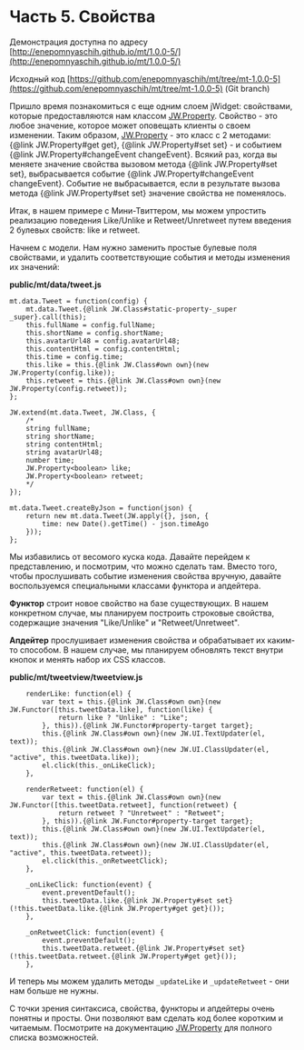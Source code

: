 ﻿# Часть 5. Свойства

Демонстрация доступна по адресу
[http://enepomnyaschih.github.io/mt/1.0.0-5/](http://enepomnyaschih.github.io/mt/1.0.0-5/)

Исходный код [https://github.com/enepomnyaschih/mt/tree/mt-1.0.0-5](https://github.com/enepomnyaschih/mt/tree/mt-1.0.0-5) (Git branch)

Пришло время познакомиться с еще одним слоем jWidget: свойствами, которые предоставляются нам классом [JW.Property](#!/guide/rujwproperty).
Свойство - это любое значение, которое может оповещать клиенты о своем изменении. Таким образом, [JW.Property](#!/guide/rujwproperty) - это
класс с 2 методами: {@link JW.Property#get get}, {@link JW.Property#set set} - и событием
{@link JW.Property#changeEvent changeEvent}. Всякий раз, когда вы меняете значение свойства вызовом метода
{@link JW.Property#set set}, выбрасывается событие {@link JW.Property#changeEvent changeEvent}. Событие не
выбрасывается, если в результате вызова метода {@link JW.Property#set set} значение свойства не поменялось.

Итак, в нашем примере с Мини-Твиттером, мы можем упростить реализацию поведения Like/Unlike и Retweet/Unretweet
путем введения 2 булевых свойств: like и retweet.

Начнем с модели. Нам нужно заменить простые булевые поля свойствами, и удалить соответствующие события и методы
изменения их значений:

**public/mt/data/tweet.js**

    mt.data.Tweet = function(config) {
        mt.data.Tweet.{@link JW.Class#static-property-_super _super}.call(this);
        this.fullName = config.fullName;
        this.shortName = config.shortName;
        this.avatarUrl48 = config.avatarUrl48;
        this.contentHtml = config.contentHtml;
        this.time = config.time;
        this.like = this.{@link JW.Class#own own}(new JW.Property(config.like));
        this.retweet = this.{@link JW.Class#own own}(new JW.Property(config.retweet));
    };
    
    JW.extend(mt.data.Tweet, JW.Class, {
        /*
        string fullName;
        string shortName;
        string contentHtml;
        string avatarUrl48;
        number time;
        JW.Property<boolean> like;
        JW.Property<boolean> retweet;
        */
    });
    
    mt.data.Tweet.createByJson = function(json) {
        return new mt.data.Tweet(JW.apply({}, json, {
            time: new Date().getTime() - json.timeAgo
        }));
    };

Мы избавились от весомого куска кода. Давайте перейдем к представлению, и посмотрим, что можно сделать там.
Вместо того, чтобы прослушивать событие изменения свойства вручную, давайте воспользуемся специальными классами
функтора и апдейтера.

**Функтор** строит новое свойство на базе существующих. В нашем конкретном случае, мы планируем построить
строковые свойства, содержащие значения "Like/Unlike" и "Retweet/Unretweet".

**Апдейтер** прослушивает изменения свойства и обрабатывает их каким-то способом. В нашем случае, мы планируем
обновлять текст внутри кнопок и менять набор их CSS классов.

**public/mt/tweetview/tweetview.js**

        renderLike: function(el) {
            var text = this.{@link JW.Class#own own}(new JW.Functor([this.tweetData.like], function(like) {
                return like ? "Unlike" : "Like";
            }, this)).{@link JW.Functor#property-target target};
            this.{@link JW.Class#own own}(new JW.UI.TextUpdater(el, text));
            this.{@link JW.Class#own own}(new JW.UI.ClassUpdater(el, "active", this.tweetData.like));
            el.click(this._onLikeClick);
        },
        
        renderRetweet: function(el) {
            var text = this.{@link JW.Class#own own}(new JW.Functor([this.tweetData.retweet], function(retweet) {
                return retweet ? "Unretweet" : "Retweet";
            }, this)).{@link JW.Functor#property-target target};
            this.{@link JW.Class#own own}(new JW.UI.TextUpdater(el, text));
            this.{@link JW.Class#own own}(new JW.UI.ClassUpdater(el, "active", this.tweetData.retweet));
            el.click(this._onRetweetClick);
        },
        
        _onLikeClick: function(event) {
            event.preventDefault();
            this.tweetData.like.{@link JW.Property#set set}(!this.tweetData.like.{@link JW.Property#get get}());
        },
        
        _onRetweetClick: function(event) {
            event.preventDefault();
            this.tweetData.retweet.{@link JW.Property#set set}(!this.tweetData.retweet.{@link JW.Property#get get}());
        },

И теперь мы можем удалить методы `_updateLike` и `_updateRetweet` - они нам больше не нужны.

С точки зрения синтаксиса, свойства, функторы и апдейтеры очень понятны и просты. Они позволяют вам сделать код
более коротким и читаемым. Посмотрите на документацию [JW.Property](#!/guide/rujwproperty) для полного списка возможностей.
